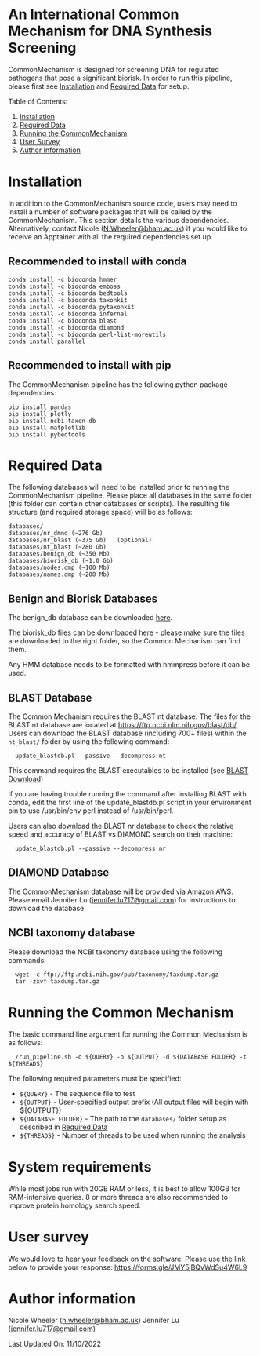 # An International Common Mechanism for DNA Synthesis Screening
CommonMechanism is designed for screening DNA for regulated pathogens that 
pose a significant biorisk. In order to run this pipeline, please first see [Installation](#installation) and [Required Data](#required-data) for setup. 

Table of Contents:
1. [Installation](#installation) 
2. [Required Data](#required-data) 
3. [Running the CommonMechanism](#running-the-common-mechanism)
4. [User Survey](#user-survey)
5. [Author Information](#author-information)

# Installation 
In addition to the CommonMechanism source code, users may need to install a number of software packages that will be called by the CommonMechanism. This section details the various dependencies. Alternatively, contact Nicole (N.Wheeler@bham.ac.uk) if you would like to receive an Apptainer with all the required dependencies set up.

## Recommended to install with conda

```
conda install -c bioconda hmmer
conda install -c bioconda emboss
conda install -c bioconda bedtools
conda install -c bioconda taxonkit
conda install -c bioconda pytaxonkit
conda install -c bioconda infernal
conda install -c bioconda blast
conda install -c bioconda diamond
conda install -c bioconda perl-list-moreutils
conda install parallel
```

## Recommended to install with pip 
The CommonMechanism pipeline has the following python package dependencies:

```
pip install pandas
pip install plotly
pip install ncbi-taxon-db
pip install matplotlib
pip install pybedtools
```

# Required Data 
The following databases will need to be installed prior to running the CommonMechanism pipeline. Please place all databases in the same folder (this folder can contain other databases or scripts). The resulting file structure (and required storage space) will be as follows:

    databases/
    databases/nr_dmnd (~276 Gb) 
    databases/nr_blast (~375 Gb)   (optional)
    databases/nt_blast (~280 Gb) 
    databases/benign_db (~350 Mb)
    databases/biorisk_db (~1.0 Gb)
    databases/nodes.dmp (~100 Mb)
    databases/names.dmp (~200 Mb)

## Benign and Biorisk Databases 
The benign_db database can be downloaded [here](https://bham-my.sharepoint.com/personal/n_wheeler_bham_ac_uk/_layouts/15/guestaccess.aspx?share=EixvesiY0ylNlUWP6-KxR1sBFruv5mRBbWIdTharAR2xgA&e=gywBC9).

The biorisk_db files can be downloaded [here](http://biodata.digital/) - please make sure the files are downloaded to the right folder, so the Common Mechanism can find them. 

Any HMM database needs to be formatted with hmmpress before it can be used. 

## BLAST Database
The Common Mechanism requires the BLAST nt database. The files for the BLAST nt database are located at https://ftp.ncbi.nlm.nih.gov/blast/db/. Users can download the BLAST database (including 700+ files) within the `nt_blast/` folder by using the following command:

      update_blastdb.pl --passive --decompress nt
   
This command requires the BLAST executables to be installed (see [BLAST Download](#blast-aligner))

If you are having trouble running the command after installing BLAST with conda, edit the first line of the update_blastdb.pl script in your environment bin to use /usr/bin/env perl instead of /usr/bin/perl.


Users can also download the BLAST nr database to check the relative speed and accuracy of BLAST vs DIAMOND search on their machine:

      update_blastdb.pl --passive --decompress nr

## DIAMOND Database
The CommonMechanism database will be provided via Amazon AWS. Please email Jennifer Lu (jennifer.lu717@gmail.com) for instructions to download the database. 

## NCBI taxonomy database
Please download the NCBI taxonomy database using the following commands:

      wget -c ftp://ftp.ncbi.nih.gov/pub/taxonomy/taxdump.tar.gz 
      tar -zxvf taxdump.tar.gz

# Running the Common Mechanism 
The basic command line argument for running the Common Mechanism is as follows:

      /run_pipeline.sh -q ${QUERY} -o ${OUTPUT} -d ${DATABASE FOLDER} -t ${THREADS}

The following required parameters must be specified:
- `${QUERY}` - The sequence file to test
- `${OUTPUT}` - User-specified output prefix (All output files will begin with ${OUTPUT})
- `${DATABASE FOLDER}` - The path to the `databases/` folder setup as described in [Required Data](#required-data)
- `${THREADS}` - Number of threads to be used when running the analysis

# System requirements
While most jobs run with 20GB RAM or less, it is best to allow 100GB for RAM-intensive queries. 8 or more threads are also recommended to improve protein homology search speed. 

# User survey
We would love to hear your feedback on the software. Please use the link below to provide your response:
https://forms.gle/JMY5jBQvWdSu4W6L9

# Author information 
Nicole Wheeler (n.wheeler@bham.ac.uk)
Jennifer Lu (jennifer.lu717@gmail.com)

Last Updated On: 11/10/2022
